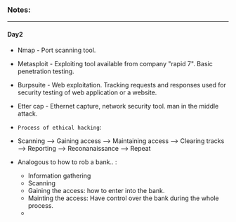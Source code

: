 ### Notes:

---

#### Day2

* Nmap - Port scanning tool.
* Metasploit - Exploiting tool available from company "rapid 7". Basic penetration testing.
* Burpsuite - Web exploitation. Tracking requests and responses used for security testing of web application or a website.
* Etter cap - Ethernet capture, network security tool. man in the middle attack.

* `Process of ethical hacking`:
* Scanning --> Gaining access --> Maintaining access --> Clearing tracks --> Reporting --> Reconanaissance --> Repeat
* Analogous to how to rob a bank.. : 
  * Information gathering 
  * Scanning 
  * Gaining the access: how to enter into the bank.
  * Mainting the access: Have control over the bank during the whole process. 
  * 
